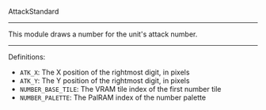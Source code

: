 
AttackStandard

---

This module draws a number for the unit's attack number.

---

Definitions:

  * `ATK_X`: The X position of the rightmost digit, in pixels
  * `ATK_Y`: The Y position of the rightmost digit, in pixels
  * `NUMBER_BASE_TILE`: The VRAM tile index of the first number tile
  * `NUMBER_PALETTE`: The PalRAM index of the number palette

